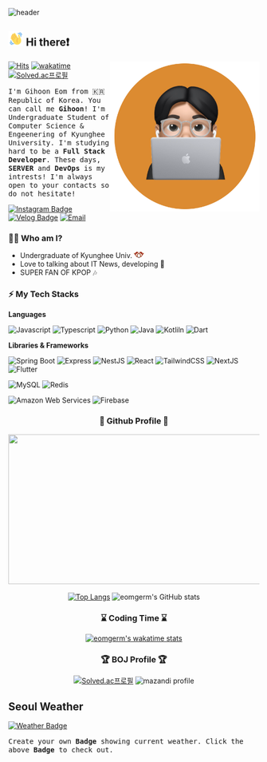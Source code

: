 ![header](https://capsule-render.vercel.app/api?type=waving&color=gradient&height=300&section=header&text=Good%20to%20see%20you%20🤗&desc=I'm%20Gihoon%20:%20%29&fontSize=60&fontAlignY=40&descSize=25&descAlignY=58&animation=fadeIn)

## <img src="./images/wave-hello.gif" height="30">   Hi there❗ 
<img src="./images/profile.png" align="right" height="300"/>

[![Hits](https://hits.seeyoufarm.com/api/count/incr/badge.svg?url=https%3A%2F%2Fgithub.com%2Feomgerm&count_bg=%23FF5252&title_bg=%23535353&icon=&icon_color=%23E7E7E7&title=views&edge_flat=true)](https://hits.seeyoufarm.com)
[![wakatime](https://wakatime.com/badge/user/2bc3057d-356c-4085-8a40-dcf77da7bb8a.svg?style=flat-square)](https://wakatime.com/@2bc3057d-356c-4085-8a40-dcf77da7bb8a)
[![Solved.ac프로필](http://mazassumnida.wtf/api/mini/generate_badge?boj=rlgns0705)](https://solved.ac/rlgns0705)


<samp>I'm Gihoon Eom from 🇰🇷 Republic of Korea. You can call me **Gihoon**! I'm Undergraduate Student of Computer Science & Engeenering of Kyunghee University. I'm studying hard to be a **Full Stack Developer**. These days, **SERVER** and **DevOps** is my intrests! I'm always open to your contacts so do not hesitate! </samp>

[![Instagram Badge](http://img.shields.io/badge/-Instagram-8134af?style=flat-square&logo=instagram&link=https://www.instagram.com/fb_26.55/)](https://www.instagram.com/fb_26.55/)
[![Velog Badge](http://img.shields.io/badge/-Velog-20c997?style=flat-square&logo=velog&logoColor=white&link=https://velog.io/@eomgerm)](https://velog.io/@eomgerm)
[![Email](http://img.shields.io/badge/-fishbread00@gmail.com-4885ed?style=flat-square&logo=gmail&link=mailto:fishbread00@gmail.com)](mailto:fishbread00@gmail.com)
### 💁‍♂️ Who am I?
- Undergraduate of Kyunghee Univ. <a href="https://www.khu.ac.kr/"><img src="./images/kyunghee.svg" width="20"></a>
- Love to talking about IT News, developing 💬
- SUPER FAN OF KPOP 🎶
### ⚡ My Tech Stacks

**Languages**
  
![Javascript](http://img.shields.io/badge/-Javascript-f7e018?style=flat-square&logo=javascript&logoColor=black)
![Typescript](http://img.shields.io/badge/-Typescript-3178C6?style=flat-square&logo=typescript&logoColor=white)
![Python](http://img.shields.io/badge/-Python-3776ab?style=flat-square&logo=Python&logoColor=white)
![Java](https://img.shields.io/badge/-Java-D5231F?style=flat-square)
![Kotliln](http://img.shields.io/badge/-Kotlin-7F52FF?style=flat-square&logo=Kotlin&logoColor=white)
![Dart](https://img.shields.io/badge/-Dart-0175C2?style=flat-square&logo=Dart&logoColor=white)

**Libraries & Frameworks**

![Spring Boot](http://img.shields.io/badge/-Spring_Boot-6DB33F?style=flat-square&logo=springboot&logoColor=white)
![Express](http://img.shields.io/badge/-Express-000000?style=flat-square&logo=Express&logoColor=white)
![NestJS](http://img.shields.io/badge/-NestJS-E0234E?style=flat-square&logo=NestJS&logoColor=white)
![React](http://img.shields.io/badge/-React-20232a?style=flat-square&logo=React)
![TailwindCSS](http://img.shields.io/badge/-TailwindCSS-06d6b4?style=flat-square&logo=TailwindCSS&logoColor=white)
![NextJS](http://img.shields.io/badge/-NextJS-000000?style=flat-square&logo=Next.js&logoColor=white)
![Flutter](http://img.shields.io/badge/-Flutter-02569B?style=flat-square&logo=flutter&logoColor=white)

![MySQL](http://img.shields.io/badge/-MySQL-4479A1?style=flat-square&logo=mysql&logoColor=white)
![Redis](http://img.shields.io/badge/-Redis-FF4438?style=flat-square&logo=redis&logoColor=white)

![Amazon Web Services](http://img.shields.io/badge/-AWS-232F3E?style=flat-square&logo=amazonwebservices&logoColor=white)
![Firebase](http://img.shields.io/badge/-Firebase-DD2C00?style=flat-square&logo=firebase)

<div align="center">
<h3>🐙 Github Profile 🐙</h3>

<a href="https://github.com/devxb/gitanimals">
<img
  src="https://render.gitanimals.org/farms/eomgerm"
  width="600"
  height="300"
/>
</a>

[![Top Langs](https://github-readme-stats.vercel.app/api/top-langs/?username=eomgerm&layout=donut)](https://github.com/anuraghazra/github-readme-stats)
![eomgerm's GitHub stats](https://github-readme-stats.vercel.app/api?username=eomgerm&show_icons=true&bg_color=00000000)

</div>

<div align="center">
<h3>⌛ Coding Time ⌛</h3>

[![eomgerm's wakatime stats](https://github-readme-stats.vercel.app/api/wakatime?username=eomgerm)](https://github.com/anuraghazra/github-readme-stats)
</div>


<div align="center">
<h3>🏆 BOJ Profile 🏆</h3>

[![Solved.ac프로필](http://mazassumnida.wtf/api/v2/generate_badge?boj=rlgns0705)](https://solved.ac/rlgns0705)
![mazandi profile](http://mazandi.herokuapp.com/api?handle=rlgns0705&theme=dark)

</div>

## Seoul Weather

[![Weather Badge](https://weather-badge.vercel.app/api/badge?lat=37.5666791&lon=126.9782914)](https://weather-badge.vercel.app)

<samp>Create your own **Badge** showing current weather. Click the above **Badge** to check out.</samp>
